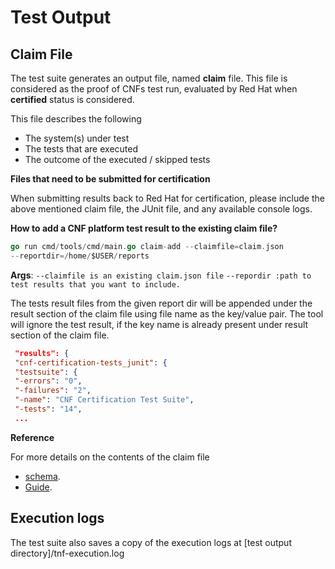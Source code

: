 <!-- markdownlint-disable line-length no-bare-urls no-emphasis-as-heading -->
# Test Output

## Claim File

The test suite generates an output file, named **claim** file. This file is considered as the proof of CNFs test run, evaluated by Red Hat when **certified** status is considered.

This file describes the following

* The system(s) under test
* The tests that are executed
* The outcome of the executed / skipped tests

**Files that need to be submitted for certification**

When submitting results back to Red Hat for certification, please include the above mentioned claim file, the JUnit file, and any available console logs.

**How to add a CNF platform test result to the existing claim file?**

```go
go run cmd/tools/cmd/main.go claim-add --claimfile=claim.json
--reportdir=/home/$USER/reports
```

 **Args**:
`--claimfile is an existing claim.json file`
`--repordir :path to test results that you want to include.`

 The tests result files from the given report dir will be appended under the result section of the claim file using file name as the key/value pair.
 The tool will ignore the test result, if the key name is already present under result section of the claim file.

```json
 "results": {
 "cnf-certification-tests_junit": {
 "testsuite": {
 "-errors": "0",
 "-failures": "2",
 "-name": "CNF Certification Test Suite",
 "-tests": "14",
 ...
```

**Reference**

For more details on the contents of the claim file

* [schema](https://github.com/test-network-function/test-network-function-claim/blob/main/schemas/claim.schema.json).  
* [Guide](https://redhat-connect.gitbook.io/openshift-badges/badges/cloud-native-network-functions-cnf).

## Execution logs

The test suite also saves a copy of the execution logs at [test output directory]/tnf-execution.log
